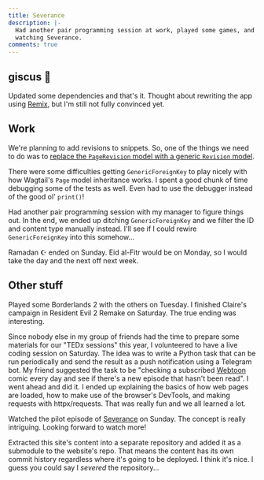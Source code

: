 ```yaml
---
title: Severance
description: |-
  Had another pair programming session at work, played some games, and started
  watching Severance.
comments: true
---
```


## giscus 💎

Updated some dependencies and that's it. Thought about rewriting the app using
[Remix][remix], but I'm still not fully convinced yet.

## Work

We're planning to add revisions to snippets. So, one of the things we need to do
was to [replace the `PageRevision` model with a generic `Revision` model][pr].

There were some difficulties getting `GenericForeignKey` to play nicely with how
Wagtail's `Page` model inheritance works. I spent a good chunk of time debugging
some of the tests as well. Even had to use the debugger instead of the good ol'
`print()`!

Had another pair programming session with my manager to figure things out. In
the end, we ended up ditching `GenericForeignKey` and we filter the ID and
content type manually instead. I'll see if I could rewire `GenericForeignKey`
into this somehow...

Ramadan ☪️ ended on Sunday. Eid al-Fitr would be on Monday, so I would take the
day and the next off next week.

## Other stuff

Played some Borderlands 2 with the others on Tuesday. I finished Claire's
campaign in Resident Evil 2 Remake on Saturday. The true ending was interesting.

Since nobody else in my group of friends had the time to prepare some materials
for our "TEDx sessions" this year, I volunteered to have a live coding session
on Saturday. The idea was to write a Python task that can be run periodically
and send the result as a push notification using a Telegram bot. My friend
suggested the task to be "checking a subscribed [Webtoon][webtoon] comic every
day and see if there's a new episode that hasn't been read". I went ahead and
did it. I ended up explaining the basics of how web pages are loaded, how to
make use of the browser's DevTools, and making requests with httpx/requests.
That was really fun and we all learned a lot.

Watched the pilot episode of [Severance][severance] on Sunday. The concept is
really intriguing. Looking forward to watch more!

Extracted this site's content into a separate repository and added it as a
submodule to the website's repo. That means the content has its own commit
history regardless where it's going to be deployed. I think it's nice. I guess
you could say I _severed_ the repository...

[remix]: https://remix.run
[pr]: https://github.com/wagtail/wagtail/pull/8441
[webtoon]: https://webtoons.com
[severance]: https://en.wikipedia.org/wiki/Severance_(TV_series)
